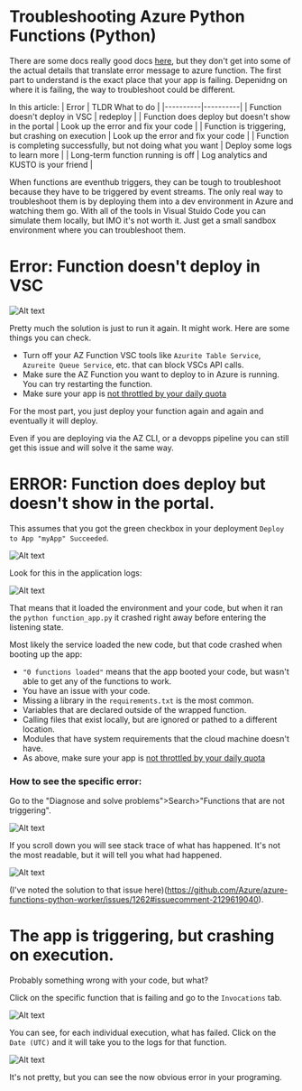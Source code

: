 # Troubleshooting Azure Python Functions (Python)

There are some docs really good docs [here](https://learn.microsoft.com/en-us/azure/azure-functions/recover-python-functions?tabs=vscode%2Cbash&pivots=python-mode-decorators), but they don't get into some of the actual details that translate error message to azure function. 
The first part to understand is the exact place that your app is failing. Depenidng on where it is failing, the way to troubleshoot could be different. 

In this article: 
| Error | TLDR What to do |
|----------|----------|
| Function doesn't deploy in VSC    | redeploy    |
| Function does deploy but doesn't show in the portal | Look up the error and fix your code  |
| Function is triggering, but crashing on execution | Look up the error and fix your code |
| Function is completing successfully, but not doing what you want | Deploy some logs to learn more | 
| Long-term function running is off | Log analytics and KUSTO is your friend | 

When functions are eventhub triggers, they can be tough to troubleshoot because they have to be triggered by event streams. The only real way to troubleshoot them is by deploying them into a dev environment in Azure and watching them go. With all of the tools in Visual Stuido Code you can simulate them locally, but IMO it's not worth it. Just get a small sandbox environment where you can troubleshoot them. 




# Error: Function doesn't deploy in VSC
![Alt text](../docs/img/functiodeployfail.png?raw=true "where is my function failing") 

Pretty much the solution is just to run it again. It might work. Here are some things you can check. 
* Turn off your AZ Function VSC tools like `Azurite Table Service`, `Azureite Queue Service`, etc. that can block VSCs API calls. 
* Make sure the AZ Function you want to deploy to in Azure is running. You can try restarting the function.
* Make sure your app is [not throttled by your daily quota](https://stackoverflow.com/questions/75670569/why-azure-function-with-timer-trigger-suddenly-stops-being-triggered/78098313#78098313)

For the most part, you just deploy your function again and again and eventually it will deploy. 

Even if you are deploying via the AZ CLI, or a devopps pipeline you can still get this issue and will solve it the same way. 



# ERROR: Function does deploy but doesn't show in the portal.
This assumes that you got the green checkbox in your deployment `Deploy to App "myApp" Succeeded`. 

![Alt text](../docs/img/functionnottrigger.png?raw=true "where is my function failing") 

Look for this in the application logs:

![Alt text](../docs/img/function0funcloaded.png?raw=true "where is my function failing") 

That means that it loaded the environment and your code, but when it ran the `python function_app.py` it crashed right away before entering the listening state. 

Most likely the service loaded the new code, but that code crashed when booting up the app:
* `"0 functions loaded"` means that the app booted your code, but wasn't able to get any of the functions to work. 
* You have an issue with your code. 
* Missing a library in the `requirements.txt` is the most common. 
* Variables that are declared outside of the wrapped function.
* Calling files that exist locally, but are ignored or pathed to a different location.
* Modules that have system requirements that the cloud machine doesn't have. 
* As above, make sure your app is [not throttled by your daily quota](https://stackoverflow.com/questions/75670569/why-azure-function-with-timer-trigger-suddenly-stops-being-triggered/78098313#78098313)

### How to see the specific error:
Go to the "Diagnose and solve problems">Search>"Functions that are not triggering".

![Alt text](../docs/img/functionsnottriggering.png?raw=true "where is my function failing") 

If you scroll down you will see stack trace of what has happened. It's not the most readable, but it will tell you what had happened. 

![Alt text](../docs/img/functionsstacktrace.png?raw=true "where is my function failing") 

(I've noted the solution to that issue here)(https://github.com/Azure/azure-functions-python-worker/issues/1262#issuecomment-2129619040).


# The app is triggering, but crashing on execution. 
Probably something wrong with your code, but what? 

Click on the specific function that is failing and go to the `Invocations` tab. 

![Alt text](../docs/img/functioninvocation.png?raw=true "where is my function failing") 

You can see, for each individual execution, what has failed. Click on the `Date (UTC)` and it will take you to the logs for that function. 

![Alt text](../docs/img/functioninvocationstack.png?raw=true "where is my function failing") 

It's not pretty, but you can see the now obvious error in your programing. 
